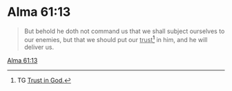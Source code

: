 # Alma 61:13

> But behold he doth not command us that we shall subject ourselves to our enemies, but that we should put our <u>trust</u>[^a] in him, and he will deliver us.

[Alma 61:13](https://www.churchofjesuschrist.org/study/scriptures/bofm/alma/61?lang=eng&id=p13#p13)


[^a]: TG [Trust in God.](https://www.churchofjesuschrist.org/study/scriptures/tg/trust-in-god?lang=eng)
